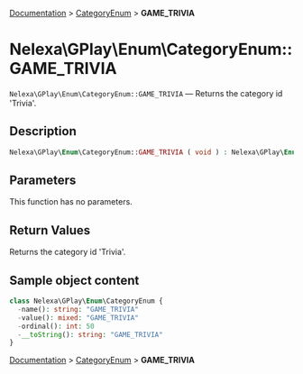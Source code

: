 [Documentation](../../README.md) > [CategoryEnum](README.md) > **GAME_TRIVIA**

# Nelexa\GPlay\Enum\CategoryEnum::GAME_TRIVIA
`Nelexa\GPlay\Enum\CategoryEnum::GAME_TRIVIA` — Returns the category id 'Trivia'.

## Description
```php
Nelexa\GPlay\Enum\CategoryEnum::GAME_TRIVIA ( void ) : Nelexa\GPlay\Enum\CategoryEnum
```

## Parameters
This function has no parameters.

## Return Values
Returns the category id 'Trivia'.

## Sample object content
```php
class Nelexa\GPlay\Enum\CategoryEnum {
  -name(): string: "GAME_TRIVIA"
  -value(): mixed: "GAME_TRIVIA"
  -ordinal(): int: 50
  -__toString(): string: "GAME_TRIVIA"
}
```

[Documentation](../../README.md) > [CategoryEnum](README.md) > **GAME_TRIVIA**
